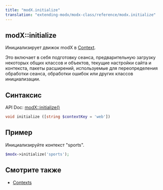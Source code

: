 ```yaml
---
title: "modX.initialize"
translation: "extending-modx/modx-class/reference/modx.initialize"
---
```


## modX::initialize

Инициализирует движок modX в [Context](building-sites/contexts "Contexts").

Это включает в себя подготовку сеанса, предварительную загрузку некоторых общих классов и объектов, текущие настройки сайта и контекста, пакеты расширений, используемые для переопределения обработки сеанса, обработки ошибок или других классов инициализации.

## Синтаксис

API Doc: [modX::initialize()](http://api.modx.com/revolution/2.2/db_core_model_modx_modx.class.html#%5CmodX::initialize())

``` php
void initialize ([string $contextKey = 'web'])
```

## Пример

Инициализируйте контекст "sports".

``` php
$modx->initialize('sports');
```

## Смотрите также

- [Contexts](building-sites/contexts "Contexts")
